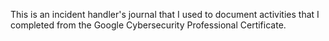This is an incident handler's journal that I used to document activities that I completed from the Google Cybersecurity Professional Certificate.
